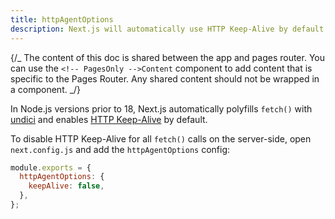 ```yaml
---
title: httpAgentOptions
description: Next.js will automatically use HTTP Keep-Alive by default. Learn more about how to disable HTTP Keep-Alive here.
---
```


{/_ The content of this doc is shared between the app and pages router. You can use the `<!-- PagesOnly -->Content` component to add content that is specific to the Pages Router. Any shared content should not be wrapped in a component. _/}

In Node.js versions prior to 18, Next.js automatically polyfills `fetch()` with [undici](/docs/architecture/supported-browsers#polyfills) and enables [HTTP Keep-Alive](https://developer.mozilla.org/docs/Web/HTTP/Headers/Keep-Alive) by default.

To disable HTTP Keep-Alive for all `fetch()` calls on the server-side, open `next.config.js` and add the `httpAgentOptions` config:

```js filename="next.config.js"
module.exports = {
  httpAgentOptions: {
    keepAlive: false,
  },
};
```
